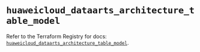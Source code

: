 # `huaweicloud_dataarts_architecture_table_model`

Refer to the Terraform Registry for docs: [`huaweicloud_dataarts_architecture_table_model`](https://registry.terraform.io/providers/huaweicloud/huaweicloud/1.71.1/docs/resources/dataarts_architecture_table_model).
